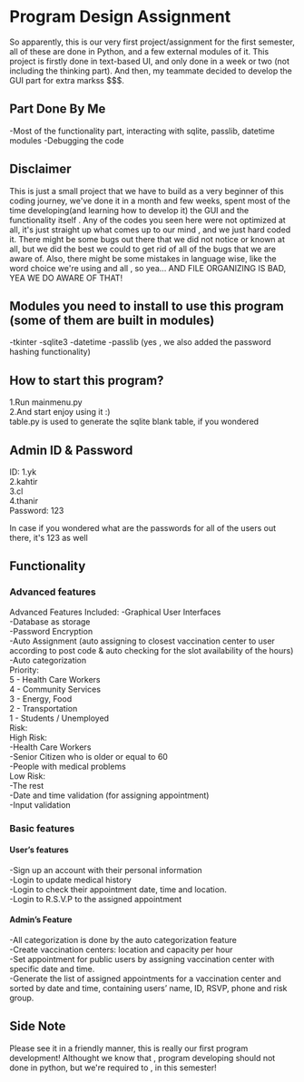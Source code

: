 # Program Design Assignment

So apparently, this is our very first project/assignment for the first semester, all of these are done in Python, and a few external modules of it. This project is firstly done in text-based UI, and only done in a week or two (not including the thinking part). And then, my teammate decided to develop the GUI part for extra markss $$$.

## Part Done By Me
-Most of the functionality part, interacting with sqlite, passlib, datetime modules
-Debugging the code

## Disclaimer
This is just a small project that we have to build as a very beginner of this coding journey, we've done it in a month and few weeks, spent most of the time developing(and learning how to develop it) the GUI and the functionality itself . Any of the codes you seen here were not optimized at all, it's just straight up what comes up to our mind , and we just hard coded it. There might be some bugs out there that we did not notice or known at all, but we did the best we could to get rid of all of the bugs that we are aware of. Also, there might be some mistakes in language wise, like the word choice we're using and all , so yea... AND FILE ORGANIZING IS BAD, YEA WE DO AWARE OF THAT!

## Modules you need to install to use this program (some of them are built in modules)
-tkinter
-sqlite3
-datetime
-passlib (yes , we also added the password hashing functionality)

## How to start this program?
1.Run mainmenu.py <br>
2.And start enjoy using it :) <br>
table.py is used to generate the sqlite blank table, if you wondered

## Admin ID & Password
ID:
1.yk <br>
2.kahtir<br>
3.cl<br>
4.thanir<br>
Password: 123

In case if you wondered what are the passwords for all of the users out there, it's 123 as well

## Functionality

### Advanced features
Advanced Features Included:
-Graphical User Interfaces<br>
-Database as storage<br>
-Password Encryption<br>
-Auto Assignment (auto assigning to closest vaccination center to 
user according to post code & auto checking for the slot availability 
of the hours)<br>
-Auto categorization<br>
Priority:<br>
5 - Health Care Workers<br>
4 - Community Services<br>
3 - Energy, Food<br>
2 - Transportation<br>
1 - Students / Unemployed<br>
Risk:<br>
High Risk:<br>
-Health Care Workers<br>
-Senior Citizen who is older or equal to 60<br>
-People with medical problems<br>
Low Risk:<br>
-The rest<br>
-Date and time validation (for assigning appointment)<br>
-Input validation<br>

### Basic features

#### User’s features
-Sign up an account with their personal information <br>
-Login to update medical history<br>
-Login to check their appointment date, time and location. <br>
-Login to R.S.V.P to the assigned appointment<br>

#### Admin’s Feature
-All categorization is done by the auto categorization feature<br>
-Create vaccination centers: location and capacity per hour <br>
-Set appointment for public users by assigning vaccination center 
with specific date and time. <br>
-Generate the list of assigned appointments for a vaccination center 
and sorted by date and time, containing users’ name, ID, RSVP, 
phone and risk group.<br>

## Side Note
Please see it in a friendly manner, this is really our first program development! Althought we know that , program developing should not done in python, but we're required to , in this semester!
